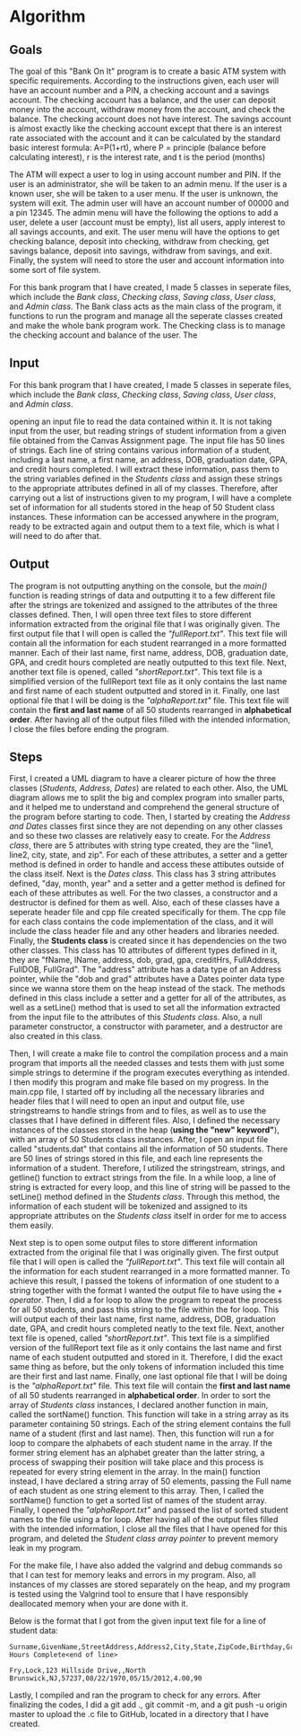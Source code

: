 # Algorithm
## Goals
The goal of this "Bank On It" program is to create a basic ATM system with specific requirements. According to the instructions given, each user will have an account number and a PIN, a checking account and a savings account. The checking account has a balance, and the user can deposit money into the account, withdraw money from the account, and check the balance. The checking account does not have interest. The savings account is almost exactly like the checking account except that there is an interest rate associated with the account and it can be calculated by the standard basic interest formula: A=P(1+rt), where P = principle (balance before calculating interest), r is the interest rate, and t is the period (months)

The ATM will expect a user to log in using account number and PIN. If the user is an administrator, she will be taken to an admin menu. If the user is a known user, she will be taken to a user menu. If the user is unknown, the system will exit. The admin user will have an account number of 00000 and a pin 12345. The admin menu will have the following the options to add a user, delete a user (account must be empty), list all users, apply interest to all savings accounts, and exit. The user menu will have the options to get checking balance, deposit into checking, withdraw from checking, get savings balance, deposit into savings, withdraw from savings, and exit. Finally, the system will need to store the user and account information into some sort of file system.

For this bank program that I have created, I made 5 classes in seperate files, which include the *Bank class*, *Checking class*, *Saving class*, *User class*, and *Admin class*. The Bank class acts as the main class of the program, it functions to run the program and manage all the seperate classes created and make the whole bank program work. The Checking class is to manage the checking account and balance of the user. The 


## Input
For this bank program that I have created, I made 5 classes in seperate files, which include the *Bank class*, *Checking class*, *Saving class*, *User class*, and *Admin class*. 



opening an input file to read the data contained within it. It is not taking input from the user, but reading strings of student information from a given file obtained from the Canvas Assignment page. The input file has 50 lines of strings. Each line of string contains various information of a student, including a last name, a first name, an address, DOB, graduation date, GPA, and credit hours completed. I will extract these information, pass them to the string variables defined in the *Students class* and assign these strings to the appropriate attributes defined in all of my classes. Therefore, after carrying out a list of instructions given to my program, I will have a complete set of information for all students stored in the heap of 50 Student class instances. These information can be accessed anywhere in the program, ready to be extracted again and output them to a text file, which is what I will need to do after that.

## Output
The program is not outputting anything on the console, but the *main()* function is reading strings of data and outputting it to a few different file after the strings are tokenized and assigned to the attributes of the three classes defined. Then, I will open three text files to store different information extracted from the original file that I was originally given. The first output file that I will open is called the *"fullReport.txt"*. This text file will contain all the information for each student rearranged in a more formatted manner. Each of their last name, first name, address, DOB, graduation date, GPA, and credit hours completed are neatly outputted to this text file. Next, another text file is opened, called *"shortReport.txt"*. This text file is a simplified version of the fullReport text file as it only contains the last name and first name of each student outputted and stored in it. Finally, one last optional file that I will be doing is the *"alphaReport.txt"* file. This text file will contain the **first and last name** of all 50 students rearranged in **alphabetical order**. After having all of the output files filled with the intended information, I close the files before ending the program.

## Steps 
First, I created a UML diagram to have a clearer picture of how the three classes (*Students, Address, Dates*) are related to each other. Also, the UML diagram allows me to split the big and complex program into smaller parts, and it helped me to understand and comprehend the general structure of the program before starting to code. Then, I started by creating the *Address and Dates* classes first since they are not depending on any other classes and so these two classes are relatively easy to create. For the *Address class*, there are 5 attributes with string type created, they are the "line1, line2, city, state, and zip". For each of these attributes, a setter and a getter method is defined in order to handle and access these attibutes outside of the class itself. Next is the *Dates class*. This class has 3 string attributes defined, "day, month, year" and a setter and a getter method is defined for each of these attributes as well. For the two classes, a constructor and a destructor is defined for them as well. Also, each of these classes have a seperate header file and cpp file created specifically for them. The cpp file for each class contains the code implementation of the class, and it will include the class header file and any other headers and libraries needed. Finally, the **Students class** is created since it has dependencies on the two other classes. This class has 10 attributes of different types defined in it, they are "fName, lName, address, dob, grad, gpa, creditHrs, FullAddress, FullDOB, FullGrad". The "address" attribute has a data type of an Address pointer, while the "dob and grad" attributes have a Dates pointer data type since we wanna store them on the heap instead of the stack. The methods defined in this class include a setter and a getter for all of the attributes, as well as a setLine() method that is used to set all the information extracted from the input file to the attributes of this *Students class*. Also, a null parameter constructor, a constructor with parameter, and a destructor are also created in this class. 

Then, I will create a make file to control the compilation process and a main program that imports all the needed classes and tests them with just some simple strings to determine if the program executes everything as intended. I then modify this program and make file based on my progress. In the main.cpp file, I started off by including all the necessary libraries and header files that I will need to open an input and output file, use stringstreams to handle strings from and to files, as well as to use the classes that I have defined in different files. Also, I defined the necessary instances of the classes stored in the heap (**using the "new" keyword"**), with an array of 50 Students class instances. After, I open an input file called "students.dat" that contains all the information of 50 students. There are 50 lines of strings stored in this file, and each line represents the information of a student. Therefore, I utilized the stringstream, strings, and getline() function to extract strings from the file. In a while loop, a line of string is extracted for every loop, and this line of string will be passed to the setLine() method defined in the *Students class*. Through this method, the information of each student will be tokenized and assigned to its appropriate attributes on the *Students class* itself in order for me to access them easily. 

Next step is to open some output files to store different information extracted from the original file that I was originally given. The first output file that I will open is called the *"fullReport.txt"*. This text file will contain all the information for each student rearranged in a more formatted manner. To achieve this result, I passed the tokens of information of one student to a string together with the format I wanted the output file to have using the *+ operator*. Then, I did a for loop to allow the program to repeat the process for all 50 students, and pass this string to the file within the for loop. This will output each of their last name, first name, address, DOB, graduation date, GPA, and credit hours completed neatly to the text file. Next, another text file is opened, called *"shortReport.txt"*. This text file is a simplified version of the fullReport text file as it only contains the last name and first name of each student outputted and stored in it. Therefore, I did the exact same thing as before, but the only tokens of information included this time are their first and last name. Finally, one last optional file that I will be doing is the *"alphaReport.txt"* file. This text file will contain the **first and last name** of all 50 students rearranged in **alphabetical order**. In order to sort the array of *Students class* instances, I declared another function in main, called the sortName() function. This function will take in a string array as its parameter containing 50 strings. Each of the string element contains the full name of a student (first and last name). Then, this function will run a for loop to compare the alphabets of each student name in the array. If the former string element has an alphabet greater than the latter string, a process of swapping their position will take place and this process is repeated for every string element in the array. In the main() function instead, I have declared a string array of 50 elements, passing the Full name of each student as one string element to this array. Then, I called the sortName() function to get a sorted list of names of the student array. Finally, I opened the *"alphaReport.txt"* and passed the list of sorted student names to the file using a for loop. After having all of the output files filled with the intended information, I close all the files that I have opened for this program, and deleted the *Student class array pointer* to prevent memory leak in my program. 

For the make file, I have also added the valgrind and debug commands so that I can test for memory leaks and errors in my program. Also, all instances of my classes are stored separately on the heap, and my program is tested using the Valgrind tool to ensure that I have responsibly deallocated memory when your are done with it. 

Below is the format that I got from the given input text file for a line of student data:

```
Surname,GivenName,StreetAddress,Address2,City,State,ZipCode,Birthday,Graduation,GPA,Credit Hours Complete<end of line>

Fry,Lock,123 Hillside Drive,,North Brunswick,NJ,57237,08/22/1970,05/15/2012,4.00,90
```
Lastly, I compiled and ran the program to check for any errors. After finalizing the codes, I did a git add ., git commit -m, and a git push -u origin master to upload the .c file to GitHub, located in a directory that I have created. 